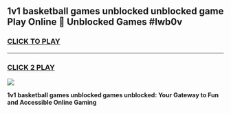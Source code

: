 
## 1v1 basketball games unblocked unblocked game Play Online 👋 Unblocked Games #lwb0v
<h3>
<a href="https://premium.freeplayer.one?title=1v1_basketball_games_unblocked&ref=21F">CLICK TO PLAY</a></h3>
<hr>

<h3>
<a href="https://premium.freeplayer.one?title=1v1_basketball_games_unblocked&ref=21F">CLICK 2 PLAY</a>
  
</h3>

<a href="https://premium.freeplayer.one?title=1v1_basketball_games_unblocked&ref=21F/"><img src="https://clearcache.store/games.png"></a>


**1v1 basketball games unblocked games unblocked: Your Gateway to Fun and Accessible Online Gaming**
